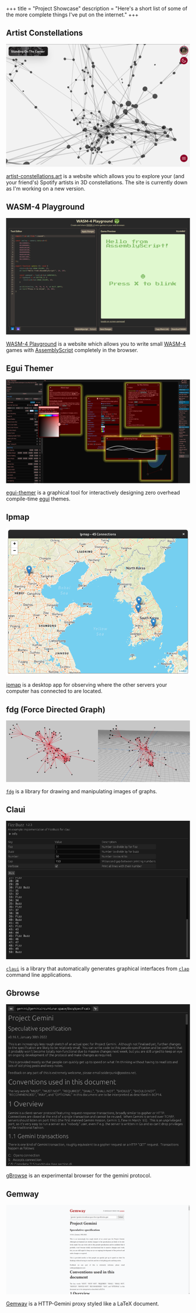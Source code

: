 +++
title = "Project Showcase"
description = "Here's a short list of some of the more complete things I've put on the internet."
+++

## Artist Constellations
![screenshot](artist-constellations.png)

[artist-constellations.art](https://github.com/grantshandy/artist-constellations.art) is a website which allows you to explore your (and your friend's) Spotify artists in 3D constellations. The site is currently down as I'm working on a new version.

## WASM-4 Playground
![screenshot](wasm4-playground.png)

[WASM-4 Playground](https://grantshandy.github.io/wasm4-playground) is a website which allows you to write small [WASM-4](https://wasm4.org) games with [AssemblyScript](https://assemblyscript.org) completely in the browser.

## Egui Themer
![screenshot](egui-themer.png)

[egui-themer](https://github.com/grantshandy/egui-themer) is a graphical tool for interactively designing zero overhead compile-time [egui](https://egui.rs) themes.

## Ipmap
![screenshot](ipmap.png)

[ipmap](https://github.com/grantshandy/ipmap) is a desktop app for observing where the other servers your computer has connected to are located.

## fdg (Force Directed Graph)
![screenshot](fdg.png)

[`fdg`](https://github.com/grantshandy/fdg) is a library for drawing and manipulating images of graphs.

## Claui
![screenshot](claui.png)

[`claui`](https://github.com/grantshandy/claui) is a library that automatically generates graphical interfaces from [`clap`](https://github.com/clap-rs/clap) command line applications.

## Gbrowse
![screenshot](gbrowse.png)

[gBrowse](https://github.com/grantshandy/gbrowse) is an experimental browser for the gemini protocol.

## Gemway
![screenshot](gemway.png)

[Gemway](https://github.com/grantshandy/gemway) is a HTTP-Gemini proxy styled like a LaTeX document.